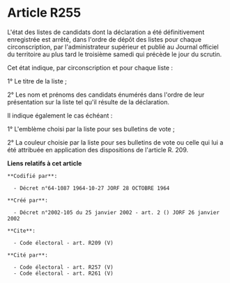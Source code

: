 # Article R255

L'état des listes de candidats dont la déclaration a été définitivement enregistrée est arrêté, dans l'ordre de dépôt des
listes pour chaque circonscription, par l'administrateur supérieur et publié au Journal officiel du territoire au plus tard
le troisième samedi qui précède le jour du scrutin.

Cet état indique, par circonscription et pour chaque liste :

1° Le titre de la liste ;

2° Les nom et prénoms des candidats énumérés dans l'ordre de leur présentation sur la liste tel qu'il résulte de la
déclaration.

Il indique également le cas échéant :

1° L'emblème choisi par la liste pour ses bulletins de vote ;

2° La couleur choisie par la liste pour ses bulletins de vote ou celle qui lui a été attribuée en application des
dispositions de l'article R. 209.

**Liens relatifs à cet article**

	**Codifié par**:

	  - Décret n°64-1087 1964-10-27 JORF 28 OCTOBRE 1964

	**Créé par**:

	  - Décret n°2002-105 du 25 janvier 2002 - art. 2 () JORF 26 janvier 2002

	**Cite**:

	  - Code électoral - art. R209 (V)

	**Cité par**:

	  - Code électoral - art. R257 (V)
	  - Code électoral - art. R261 (V)
